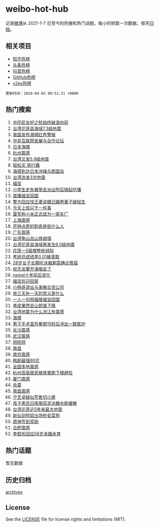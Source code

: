 # weibo-hot-hub

记录[微博](https://www.weibo.com)从 2021-1-7 日至今的热搜和热门话题。每小时抓取一次数据，按天[归档](archives)。

## 相关项目

- [知乎热榜](https://github.com/lonnyzhang423/zhihu-hot-hub)
- [头条热榜](https://github.com/lonnyzhang423/toutiao-hot-hub)
- [抖音热榜](https://github.com/lonnyzhang423/douyin-hot-hub)
- [GitHub热榜](https://github.com/lonnyzhang423/github-hot-hub)
- [v2ex热榜](https://github.com/lonnyzhang423/v2ex-hot-hub)


`更新时间：2024-04-03 09:51:21 +0800`

## 热门搜索

1. [中印尼友好之轮始终破浪向前](https://m.weibo.cn/search?containerid=100103type%3D1%26t%3D10%26q%3D%23%E4%B8%AD%E5%8D%B0%E5%B0%BC%E5%8F%8B%E5%A5%BD%E4%B9%8B%E8%BD%AE%E5%A7%8B%E7%BB%88%E7%A0%B4%E6%B5%AA%E5%90%91%E5%89%8D%23&stream_entry_id=51&isnewpage=1&extparam=seat%3D1%26pos%3D0%26stream_entry_id%3D51%26c_type%3D51%26q%3D%2523%25E4%25B8%25AD%25E5%258D%25B0%25E5%25B0%25BC%25E5%258F%258B%25E5%25A5%25BD%25E4%25B9%258B%25E8%25BD%25AE%25E5%25A7%258B%25E7%25BB%2588%25E7%25A0%25B4%25E6%25B5%25AA%25E5%2590%2591%25E5%2589%258D%2523%26dgr%3D0%26cate%3D10103%26filter_type%3Drealtimehot%26display_time%3D1712109080%26pre_seqid%3D171210908087304256129)
1. [台湾花莲县海域7.3级地震](https://m.weibo.cn/search?containerid=100103type%3D1%26t%3D10%26q%3D%23%E5%8F%B0%E6%B9%BE%E8%8A%B1%E8%8E%B2%E5%8E%BF%E6%B5%B7%E5%9F%9F7.3%E7%BA%A7%E5%9C%B0%E9%9C%87%23&stream_entry_id=31&isnewpage=1&extparam=seat%3D1%26flag%3D4%26c_type%3D31%26band_rank%3D1%26cate%3D5001%26filter_type%3Drealtimehot%26q%3D%2523%25E5%258F%25B0%25E6%25B9%25BE%25E8%258A%25B1%25E8%258E%25B2%25E5%258E%25BF%25E6%25B5%25B7%25E5%259F%259F7.3%25E7%25BA%25A7%25E5%259C%25B0%25E9%259C%2587%2523%26pos%3D0%26realpos%3D1%26dgr%3D0%26stream_entry_id%3D31%26lcate%3D5001%26display_time%3D1712109080%26pre_seqid%3D171210908087304256129)
1. [我国发布海啸红色警报](https://m.weibo.cn/search?containerid=100103type%3D1%26t%3D10%26q%3D%23%E6%88%91%E5%9B%BD%E5%8F%91%E5%B8%83%E6%B5%B7%E5%95%B8%E7%BA%A2%E8%89%B2%E8%AD%A6%E6%8A%A5%23&stream_entry_id=31&isnewpage=1&extparam=seat%3D1%26flag%3D1%26c_type%3D31%26band_rank%3D2%26cate%3D5001%26filter_type%3Drealtimehot%26q%3D%2523%25E6%2588%2591%25E5%259B%25BD%25E5%258F%2591%25E5%25B8%2583%25E6%25B5%25B7%25E5%2595%25B8%25E7%25BA%25A2%25E8%2589%25B2%25E8%25AD%25A6%25E6%258A%25A5%2523%26pos%3D1%26realpos%3D2%26dgr%3D0%26stream_entry_id%3D31%26lcate%3D5001%26display_time%3D1712109080%26pre_seqid%3D171210908087304256129)
1. [中非互联网发展与合作论坛](https://m.weibo.cn/search?containerid=100103type%3D1%26t%3D10%26q%3D%23%E4%B8%AD%E9%9D%9E%E4%BA%92%E8%81%94%E7%BD%91%E5%8F%91%E5%B1%95%E4%B8%8E%E5%90%88%E4%BD%9C%E8%AE%BA%E5%9D%9B%23&stream_entry_id=31&isnewpage=1&extparam=seat%3D1%26flag%3D0%26c_type%3D31%26band_rank%3D3%26cate%3D5001%26filter_type%3Drealtimehot%26q%3D%2523%25E4%25B8%25AD%25E9%259D%259E%25E4%25BA%2592%25E8%2581%2594%25E7%25BD%2591%25E5%258F%2591%25E5%25B1%2595%25E4%25B8%258E%25E5%2590%2588%25E4%25BD%259C%25E8%25AE%25BA%25E5%259D%259B%2523%26pos%3D2%26realpos%3D3%26dgr%3D0%26stream_entry_id%3D31%26lcate%3D5001%26display_time%3D1712109080%26pre_seqid%3D171210908087304256129)
1. [日本海啸](https://m.weibo.cn/search?containerid=100103type%3D1%26t%3D10%26q%3D%E6%97%A5%E6%9C%AC%E6%B5%B7%E5%95%B8&stream_entry_id=31&isnewpage=1&extparam=seat%3D1%26flag%3D1%26c_type%3D31%26band_rank%3D4%26cate%3D5001%26filter_type%3Drealtimehot%26q%3D%25E6%2597%25A5%25E6%259C%25AC%25E6%25B5%25B7%25E5%2595%25B8%26pos%3D3%26realpos%3D4%26dgr%3D0%26stream_entry_id%3D31%26lcate%3D5001%26display_time%3D1712109080%26pre_seqid%3D171210908087304256129)
1. [杭州震感](https://m.weibo.cn/search?containerid=100103type%3D1%26t%3D10%26q%3D%23%E6%9D%AD%E5%B7%9E%E9%9C%87%E6%84%9F%23&stream_entry_id=31&isnewpage=1&extparam=seat%3D1%26flag%3D2%26c_type%3D31%26band_rank%3D5%26cate%3D5001%26filter_type%3Drealtimehot%26q%3D%2523%25E6%259D%25AD%25E5%25B7%259E%25E9%259C%2587%25E6%2584%259F%2523%26pos%3D4%26realpos%3D5%26dgr%3D0%26stream_entry_id%3D31%26lcate%3D5001%26display_time%3D1712109080%26pre_seqid%3D171210908087304256129)
1. [台湾又发5.9级地震](https://m.weibo.cn/search?containerid=100103type%3D1%26t%3D10%26q%3D%23%E5%8F%B0%E6%B9%BE%E5%8F%88%E5%8F%915.9%E7%BA%A7%E5%9C%B0%E9%9C%87%23&stream_entry_id=31&isnewpage=1&extparam=seat%3D1%26flag%3D1%26c_type%3D31%26band_rank%3D6%26cate%3D5001%26filter_type%3Drealtimehot%26q%3D%2523%25E5%258F%25B0%25E6%25B9%25BE%25E5%258F%2588%25E5%258F%25915.9%25E7%25BA%25A7%25E5%259C%25B0%25E9%259C%2587%2523%26pos%3D5%26realpos%3D6%26dgr%3D0%26stream_entry_id%3D31%26lcate%3D5001%26display_time%3D1712109080%26pre_seqid%3D171210908087304256129)
1. [轻松买 旅行趣](https://m.weibo.cn/search?containerid=100103type%3D1%26t%3D10%26q%3D%23%E8%BD%BB%E6%9D%BE%E4%B9%B0+%E6%97%85%E8%A1%8C%E8%B6%A3%23&stream_entry_id=31&isnewpage=1&extparam=seat%3D1%26stream_entry_id%3D31%26c_type%3D31%26adid%3D229992%26cate%3D5001%26filter_type%3Drealtimehot%26topic_ad%3D1%26lcate%3D5001%26pos%3D6%26q%3D%2523%25E8%25BD%25BB%25E6%259D%25BE%25E4%25B9%25B0%2520%25E6%2597%2585%25E8%25A1%258C%25E8%25B6%25A3%2523%26dgr%3D0%26band_rank%3D7%26is_ad_pos%3D1%26display_time%3D1712109080%26pre_seqid%3D171210908087304256129)
1. [海啸到达日本冲绳与那国岛](https://m.weibo.cn/search?containerid=100103type%3D1%26t%3D10%26q%3D%23%E6%B5%B7%E5%95%B8%E5%88%B0%E8%BE%BE%E6%97%A5%E6%9C%AC%E5%86%B2%E7%BB%B3%E4%B8%8E%E9%82%A3%E5%9B%BD%E5%B2%9B%23&stream_entry_id=31&isnewpage=1&extparam=seat%3D1%26flag%3D1%26c_type%3D31%26band_rank%3D7%26cate%3D5001%26filter_type%3Drealtimehot%26q%3D%2523%25E6%25B5%25B7%25E5%2595%25B8%25E5%2588%25B0%25E8%25BE%25BE%25E6%2597%25A5%25E6%259C%25AC%25E5%2586%25B2%25E7%25BB%25B3%25E4%25B8%258E%25E9%2582%25A3%25E5%259B%25BD%25E5%25B2%259B%2523%26pos%3D7%26realpos%3D7%26dgr%3D0%26stream_entry_id%3D31%26lcate%3D5001%26display_time%3D1712109080%26pre_seqid%3D171210908087304256129)
1. [台湾连发3次地震](https://m.weibo.cn/search?containerid=100103type%3D1%26t%3D10%26q%3D%23%E5%8F%B0%E6%B9%BE%E8%BF%9E%E5%8F%913%E6%AC%A1%E5%9C%B0%E9%9C%87%23&stream_entry_id=31&isnewpage=1&extparam=seat%3D1%26flag%3D1%26c_type%3D31%26band_rank%3D8%26cate%3D5001%26filter_type%3Drealtimehot%26q%3D%2523%25E5%258F%25B0%25E6%25B9%25BE%25E8%25BF%259E%25E5%258F%25913%25E6%25AC%25A1%25E5%259C%25B0%25E9%259C%2587%2523%26pos%3D8%26realpos%3D8%26dgr%3D0%26stream_entry_id%3D31%26lcate%3D5001%26display_time%3D1712109080%26pre_seqid%3D171210908087304256129)
1. [福宝](https://m.weibo.cn/search?containerid=100103type%3D1%26t%3D10%26q%3D%E7%A6%8F%E5%AE%9D&stream_entry_id=31&isnewpage=1&extparam=seat%3D1%26flag%3D1%26c_type%3D31%26band_rank%3D9%26cate%3D5001%26filter_type%3Drealtimehot%26q%3D%25E7%25A6%258F%25E5%25AE%259D%26pos%3D9%26realpos%3D9%26dgr%3D0%26stream_entry_id%3D31%26lcate%3D5001%26display_time%3D1712109080%26pre_seqid%3D171210908087304256129)
1. [小学生走失被带去派出所后搞起吃播](https://m.weibo.cn/search?containerid=100103type%3D1%26t%3D10%26q%3D%23%E5%B0%8F%E5%AD%A6%E7%94%9F%E8%B5%B0%E5%A4%B1%E8%A2%AB%E5%B8%A6%E5%8E%BB%E6%B4%BE%E5%87%BA%E6%89%80%E5%90%8E%E6%90%9E%E8%B5%B7%E5%90%83%E6%92%AD%23&stream_entry_id=31&isnewpage=1&extparam=seat%3D1%26flag%3D32768%26c_type%3D31%26band_rank%3D10%26cate%3D5001%26filter_type%3Drealtimehot%26q%3D%2523%25E5%25B0%258F%25E5%25AD%25A6%25E7%2594%259F%25E8%25B5%25B0%25E5%25A4%25B1%25E8%25A2%25AB%25E5%25B8%25A6%25E5%258E%25BB%25E6%25B4%25BE%25E5%2587%25BA%25E6%2589%2580%25E5%2590%258E%25E6%2590%259E%25E8%25B5%25B7%25E5%2590%2583%25E6%2592%25AD%2523%26pos%3D10%26realpos%3D10%26dgr%3D0%26stream_entry_id%3D31%26lcate%3D5001%26display_time%3D1712109080%26pre_seqid%3D171210908087304256129)
1. [直播福宝回国](https://m.weibo.cn/search?containerid=100103type%3D1%26t%3D10%26q%3D%23%E7%9B%B4%E6%92%AD%E7%A6%8F%E5%AE%9D%E5%9B%9E%E5%9B%BD%23&stream_entry_id=31&isnewpage=1&extparam=seat%3D1%26flag%3D2%26c_type%3D31%26band_rank%3D11%26cate%3D5001%26filter_type%3Drealtimehot%26q%3D%2523%25E7%259B%25B4%25E6%2592%25AD%25E7%25A6%258F%25E5%25AE%259D%25E5%259B%259E%25E5%259B%25BD%2523%26pos%3D11%26realpos%3D11%26dgr%3D0%26stream_entry_id%3D31%26lcate%3D5001%26display_time%3D1712109080%26pre_seqid%3D171210908087304256129)
1. [警方回应找王婆说媒已婚男妻子疑轻生](https://m.weibo.cn/search?containerid=100103type%3D1%26t%3D10%26q%3D%23%E8%AD%A6%E6%96%B9%E5%9B%9E%E5%BA%94%E6%89%BE%E7%8E%8B%E5%A9%86%E8%AF%B4%E5%AA%92%E5%B7%B2%E5%A9%9A%E7%94%B7%E5%A6%BB%E5%AD%90%E7%96%91%E8%BD%BB%E7%94%9F%23&stream_entry_id=31&isnewpage=1&extparam=seat%3D1%26flag%3D2%26c_type%3D31%26band_rank%3D12%26cate%3D5001%26filter_type%3Drealtimehot%26q%3D%2523%25E8%25AD%25A6%25E6%2596%25B9%25E5%259B%259E%25E5%25BA%2594%25E6%2589%25BE%25E7%258E%258B%25E5%25A9%2586%25E8%25AF%25B4%25E5%25AA%2592%25E5%25B7%25B2%25E5%25A9%259A%25E7%2594%25B7%25E5%25A6%25BB%25E5%25AD%2590%25E7%2596%2591%25E8%25BD%25BB%25E7%2594%259F%2523%26pos%3D12%26realpos%3D12%26dgr%3D0%26stream_entry_id%3D31%26lcate%3D5001%26display_time%3D1712109080%26pre_seqid%3D171210908087304256129)
1. [今天上班只干一件事](https://m.weibo.cn/search?containerid=100103type%3D1%26t%3D10%26q%3D%E4%BB%8A%E5%A4%A9%E4%B8%8A%E7%8F%AD%E5%8F%AA%E5%B9%B2%E4%B8%80%E4%BB%B6%E4%BA%8B&stream_entry_id=31&isnewpage=1&extparam=seat%3D1%26flag%3D1%26c_type%3D31%26band_rank%3D13%26cate%3D5001%26filter_type%3Drealtimehot%26q%3D%25E4%25BB%258A%25E5%25A4%25A9%25E4%25B8%258A%25E7%258F%25AD%25E5%258F%25AA%25E5%25B9%25B2%25E4%25B8%2580%25E4%25BB%25B6%25E4%25BA%258B%26pos%3D13%26realpos%3D13%26dgr%3D0%26stream_entry_id%3D31%26lcate%3D5001%26display_time%3D1712109080%26pre_seqid%3D171210908087304256129)
1. [雷军称小米正式成为一家车厂](https://m.weibo.cn/search?containerid=100103type%3D1%26t%3D10%26q%3D%23%E9%9B%B7%E5%86%9B%E7%A7%B0%E5%B0%8F%E7%B1%B3%E6%AD%A3%E5%BC%8F%E6%88%90%E4%B8%BA%E4%B8%80%E5%AE%B6%E8%BD%A6%E5%8E%82%23&stream_entry_id=31&isnewpage=1&extparam=seat%3D1%26flag%3D1%26c_type%3D31%26band_rank%3D14%26cate%3D5001%26filter_type%3Drealtimehot%26q%3D%2523%25E9%259B%25B7%25E5%2586%259B%25E7%25A7%25B0%25E5%25B0%258F%25E7%25B1%25B3%25E6%25AD%25A3%25E5%25BC%258F%25E6%2588%2590%25E4%25B8%25BA%25E4%25B8%2580%25E5%25AE%25B6%25E8%25BD%25A6%25E5%258E%2582%2523%26pos%3D14%26realpos%3D14%26dgr%3D0%26stream_entry_id%3D31%26lcate%3D5001%26display_time%3D1712109080%26pre_seqid%3D171210908087304256129)
1. [上海震感](https://m.weibo.cn/search?containerid=100103type%3D1%26t%3D10%26q%3D%E4%B8%8A%E6%B5%B7%E9%9C%87%E6%84%9F&stream_entry_id=31&isnewpage=1&extparam=seat%3D1%26flag%3D0%26c_type%3D31%26band_rank%3D15%26cate%3D5001%26filter_type%3Drealtimehot%26q%3D%25E4%25B8%258A%25E6%25B5%25B7%25E9%259C%2587%25E6%2584%259F%26pos%3D15%26realpos%3D15%26dgr%3D0%26stream_entry_id%3D31%26lcate%3D5001%26display_time%3D1712109080%26pre_seqid%3D171210908087304256129)
1. [开钟点房的到底是些什么人](https://m.weibo.cn/search?containerid=100103type%3D1%26t%3D10%26q%3D%23%E5%BC%80%E9%92%9F%E7%82%B9%E6%88%BF%E7%9A%84%E5%88%B0%E5%BA%95%E6%98%AF%E4%BA%9B%E4%BB%80%E4%B9%88%E4%BA%BA%23&stream_entry_id=31&isnewpage=1&extparam=seat%3D1%26flag%3D0%26c_type%3D31%26band_rank%3D16%26cate%3D5001%26filter_type%3Drealtimehot%26q%3D%2523%25E5%25BC%2580%25E9%2592%259F%25E7%2582%25B9%25E6%2588%25BF%25E7%259A%2584%25E5%2588%25B0%25E5%25BA%2595%25E6%2598%25AF%25E4%25BA%259B%25E4%25BB%2580%25E4%25B9%2588%25E4%25BA%25BA%2523%26pos%3D16%26realpos%3D16%26dgr%3D0%26stream_entry_id%3D31%26lcate%3D5001%26display_time%3D1712109080%26pre_seqid%3D171210908087304256129)
1. [广东震感](https://m.weibo.cn/search?containerid=100103type%3D1%26t%3D10%26q%3D%E5%B9%BF%E4%B8%9C%E9%9C%87%E6%84%9F&stream_entry_id=31&isnewpage=1&extparam=seat%3D1%26flag%3D1%26c_type%3D31%26band_rank%3D17%26cate%3D5001%26filter_type%3Drealtimehot%26q%3D%25E5%25B9%25BF%25E4%25B8%259C%25E9%259C%2587%25E6%2584%259F%26pos%3D17%26realpos%3D17%26dgr%3D0%26stream_entry_id%3D31%26lcate%3D5001%26display_time%3D1712109080%26pre_seqid%3D171210908087304256129)
1. [台湾龟山岛山体崩塌](https://m.weibo.cn/search?containerid=100103type%3D1%26t%3D10%26q%3D%23%E5%8F%B0%E6%B9%BE%E9%BE%9F%E5%B1%B1%E5%B2%9B%E5%B1%B1%E4%BD%93%E5%B4%A9%E5%A1%8C%23&stream_entry_id=31&isnewpage=1&extparam=seat%3D1%26flag%3D1%26c_type%3D31%26band_rank%3D18%26cate%3D5001%26filter_type%3Drealtimehot%26q%3D%2523%25E5%258F%25B0%25E6%25B9%25BE%25E9%25BE%259F%25E5%25B1%25B1%25E5%25B2%259B%25E5%25B1%25B1%25E4%25BD%2593%25E5%25B4%25A9%25E5%25A1%258C%2523%26pos%3D18%26realpos%3D18%26dgr%3D0%26stream_entry_id%3D31%26lcate%3D5001%26display_time%3D1712109080%26pre_seqid%3D171210908087304256129)
1. [台湾花莲县海域再发生6.0级地震](https://m.weibo.cn/search?containerid=100103type%3D1%26t%3D10%26q%3D%23%E5%8F%B0%E6%B9%BE%E8%8A%B1%E8%8E%B2%E5%8E%BF%E6%B5%B7%E5%9F%9F%E5%86%8D%E5%8F%91%E7%94%9F6.0%E7%BA%A7%E5%9C%B0%E9%9C%87%23&stream_entry_id=31&isnewpage=1&extparam=seat%3D1%26flag%3D1%26c_type%3D31%26band_rank%3D19%26cate%3D5001%26filter_type%3Drealtimehot%26q%3D%2523%25E5%258F%25B0%25E6%25B9%25BE%25E8%258A%25B1%25E8%258E%25B2%25E5%258E%25BF%25E6%25B5%25B7%25E5%259F%259F%25E5%2586%258D%25E5%258F%2591%25E7%2594%259F6.0%25E7%25BA%25A7%25E5%259C%25B0%25E9%259C%2587%2523%26pos%3D19%26realpos%3D19%26dgr%3D0%26stream_entry_id%3D31%26lcate%3D5001%26display_time%3D1712109080%26pre_seqid%3D171210908087304256129)
1. [花莲一5层楼整栋倾斜](https://m.weibo.cn/search?containerid=100103type%3D1%26t%3D10%26q%3D%23%E8%8A%B1%E8%8E%B2%E4%B8%805%E5%B1%82%E6%A5%BC%E6%95%B4%E6%A0%8B%E5%80%BE%E6%96%9C%23&stream_entry_id=31&isnewpage=1&extparam=seat%3D1%26flag%3D1%26c_type%3D31%26band_rank%3D20%26cate%3D5001%26filter_type%3Drealtimehot%26q%3D%2523%25E8%258A%25B1%25E8%258E%25B2%25E4%25B8%25805%25E5%25B1%2582%25E6%25A5%25BC%25E6%2595%25B4%25E6%25A0%258B%25E5%2580%25BE%25E6%2596%259C%2523%26pos%3D20%26realpos%3D20%26dgr%3D0%26stream_entry_id%3D31%26lcate%3D5001%26display_time%3D1712109080%26pre_seqid%3D171210908087304256129)
1. [考研总成绩差0.01被录取](https://m.weibo.cn/search?containerid=100103type%3D1%26t%3D10%26q%3D%23%E8%80%83%E7%A0%94%E6%80%BB%E6%88%90%E7%BB%A9%E5%B7%AE0.01%E8%A2%AB%E5%BD%95%E5%8F%96%23&stream_entry_id=31&isnewpage=1&extparam=seat%3D1%26flag%3D1%26c_type%3D31%26band_rank%3D21%26cate%3D5001%26filter_type%3Drealtimehot%26q%3D%2523%25E8%2580%2583%25E7%25A0%2594%25E6%2580%25BB%25E6%2588%2590%25E7%25BB%25A9%25E5%25B7%25AE0.01%25E8%25A2%25AB%25E5%25BD%2595%25E5%258F%2596%2523%26pos%3D21%26realpos%3D21%26dgr%3D0%26stream_entry_id%3D31%26lcate%3D5001%26display_time%3D1712109080%26pre_seqid%3D171210908087304256129)
1. [28岁女子长期吃冰箱剩菜确诊胃癌](https://m.weibo.cn/search?containerid=100103type%3D1%26t%3D10%26q%3D%2328%E5%B2%81%E5%A5%B3%E5%AD%90%E9%95%BF%E6%9C%9F%E5%90%83%E5%86%B0%E7%AE%B1%E5%89%A9%E8%8F%9C%E7%A1%AE%E8%AF%8A%E8%83%83%E7%99%8C%23&stream_entry_id=31&isnewpage=1&extparam=seat%3D1%26flag%3D0%26c_type%3D31%26band_rank%3D22%26cate%3D5001%26filter_type%3Drealtimehot%26q%3D%252328%25E5%25B2%2581%25E5%25A5%25B3%25E5%25AD%2590%25E9%2595%25BF%25E6%259C%259F%25E5%2590%2583%25E5%2586%25B0%25E7%25AE%25B1%25E5%2589%25A9%25E8%258F%259C%25E7%25A1%25AE%25E8%25AF%258A%25E8%2583%2583%25E7%2599%258C%2523%26pos%3D22%26realpos%3D22%26dgr%3D0%26stream_entry_id%3D31%26lcate%3D5001%26display_time%3D1712109080%26pre_seqid%3D171210908087304256129)
1. [权志龙要开演唱会了](https://m.weibo.cn/search?containerid=100103type%3D1%26t%3D10%26q%3D%23%E6%9D%83%E5%BF%97%E9%BE%99%E8%A6%81%E5%BC%80%E6%BC%94%E5%94%B1%E4%BC%9A%E4%BA%86%23&stream_entry_id=31&isnewpage=1&extparam=seat%3D1%26flag%3D1%26c_type%3D31%26band_rank%3D23%26cate%3D5001%26filter_type%3Drealtimehot%26q%3D%2523%25E6%259D%2583%25E5%25BF%2597%25E9%25BE%2599%25E8%25A6%2581%25E5%25BC%2580%25E6%25BC%2594%25E5%2594%25B1%25E4%25BC%259A%25E4%25BA%2586%2523%26pos%3D23%26realpos%3D23%26dgr%3D0%26stream_entry_id%3D31%26lcate%3D5001%26display_time%3D1712109080%26pre_seqid%3D171210908087304256129)
1. [neinei十年前后变化](https://m.weibo.cn/search?containerid=100103type%3D1%26t%3D10%26q%3D%23neinei%E5%8D%81%E5%B9%B4%E5%89%8D%E5%90%8E%E5%8F%98%E5%8C%96%23&stream_entry_id=31&isnewpage=1&extparam=seat%3D1%26flag%3D0%26c_type%3D31%26band_rank%3D24%26cate%3D5001%26filter_type%3Drealtimehot%26q%3D%2523neinei%25E5%258D%2581%25E5%25B9%25B4%25E5%2589%258D%25E5%2590%258E%25E5%258F%2598%25E5%258C%2596%2523%26pos%3D24%26realpos%3D24%26dgr%3D0%26stream_entry_id%3D31%26lcate%3D5001%26display_time%3D1712109080%26pre_seqid%3D171210908087304256129)
1. [福宝欢迎回家](https://m.weibo.cn/search?containerid=100103type%3D1%26t%3D10%26q%3D%23%E7%A6%8F%E5%AE%9D%E6%AC%A2%E8%BF%8E%E5%9B%9E%E5%AE%B6%23&stream_entry_id=31&isnewpage=1&extparam=seat%3D1%26flag%3D0%26c_type%3D31%26band_rank%3D25%26cate%3D5001%26filter_type%3Drealtimehot%26q%3D%2523%25E7%25A6%258F%25E5%25AE%259D%25E6%25AC%25A2%25E8%25BF%258E%25E5%259B%259E%25E5%25AE%25B6%2523%26pos%3D25%26realpos%3D25%26dgr%3D0%26stream_entry_id%3D31%26lcate%3D5001%26display_time%3D1712109080%26pre_seqid%3D171210908087304256129)
1. [小杨哥退出与美腕合资公司](https://m.weibo.cn/search?containerid=100103type%3D1%26t%3D10%26q%3D%23%E5%B0%8F%E6%9D%A8%E5%93%A5%E9%80%80%E5%87%BA%E4%B8%8E%E7%BE%8E%E8%85%95%E5%90%88%E8%B5%84%E5%85%AC%E5%8F%B8%23&stream_entry_id=31&isnewpage=1&extparam=seat%3D1%26flag%3D0%26c_type%3D31%26band_rank%3D26%26cate%3D5001%26filter_type%3Drealtimehot%26q%3D%2523%25E5%25B0%258F%25E6%259D%25A8%25E5%2593%25A5%25E9%2580%2580%25E5%2587%25BA%25E4%25B8%258E%25E7%25BE%258E%25E8%2585%2595%25E5%2590%2588%25E8%25B5%2584%25E5%2585%25AC%25E5%258F%25B8%2523%26pos%3D26%26realpos%3D26%26dgr%3D0%26stream_entry_id%3D31%26lcate%3D5001%26display_time%3D1712109080%26pre_seqid%3D171210908087304256129)
1. [放三天补一天的意义是什么](https://m.weibo.cn/search?containerid=100103type%3D1%26t%3D10%26q%3D%23%E6%94%BE%E4%B8%89%E5%A4%A9%E8%A1%A5%E4%B8%80%E5%A4%A9%E7%9A%84%E6%84%8F%E4%B9%89%E6%98%AF%E4%BB%80%E4%B9%88%23&stream_entry_id=31&isnewpage=1&extparam=seat%3D1%26flag%3D0%26c_type%3D31%26band_rank%3D27%26cate%3D5001%26filter_type%3Drealtimehot%26q%3D%2523%25E6%2594%25BE%25E4%25B8%2589%25E5%25A4%25A9%25E8%25A1%25A5%25E4%25B8%2580%25E5%25A4%25A9%25E7%259A%2584%25E6%2584%258F%25E4%25B9%2589%25E6%2598%25AF%25E4%25BB%2580%25E4%25B9%2588%2523%26pos%3D27%26realpos%3D27%26dgr%3D0%26stream_entry_id%3D31%26lcate%3D5001%26display_time%3D1712109080%26pre_seqid%3D171210908087304256129)
1. [一人一句祝福接福宝回国](https://m.weibo.cn/search?containerid=100103type%3D1%26t%3D10%26q%3D%23%E4%B8%80%E4%BA%BA%E4%B8%80%E5%8F%A5%E7%A5%9D%E7%A6%8F%E6%8E%A5%E7%A6%8F%E5%AE%9D%E5%9B%9E%E5%9B%BD%23&stream_entry_id=31&isnewpage=1&extparam=seat%3D1%26flag%3D0%26c_type%3D31%26band_rank%3D28%26cate%3D5001%26filter_type%3Drealtimehot%26q%3D%2523%25E4%25B8%2580%25E4%25BA%25BA%25E4%25B8%2580%25E5%258F%25A5%25E7%25A5%259D%25E7%25A6%258F%25E6%258E%25A5%25E7%25A6%258F%25E5%25AE%259D%25E5%259B%259E%25E5%259B%25BD%2523%26pos%3D28%26realpos%3D28%26dgr%3D0%26stream_entry_id%3D31%26lcate%3D5001%26display_time%3D1712109080%26pre_seqid%3D171210908087304256129)
1. [黑皮果然会让颜值下降](https://m.weibo.cn/search?containerid=100103type%3D1%26t%3D10%26q%3D%E9%BB%91%E7%9A%AE%E6%9E%9C%E7%84%B6%E4%BC%9A%E8%AE%A9%E9%A2%9C%E5%80%BC%E4%B8%8B%E9%99%8D&stream_entry_id=31&isnewpage=1&extparam=seat%3D1%26flag%3D1%26c_type%3D31%26band_rank%3D29%26cate%3D5001%26filter_type%3Drealtimehot%26q%3D%25E9%25BB%2591%25E7%259A%25AE%25E6%259E%259C%25E7%2584%25B6%25E4%25BC%259A%25E8%25AE%25A9%25E9%25A2%259C%25E5%2580%25BC%25E4%25B8%258B%25E9%2599%258D%26pos%3D29%26realpos%3D29%26dgr%3D0%26stream_entry_id%3D31%26lcate%3D5001%26display_time%3D1712109080%26pre_seqid%3D171210908087304256129)
1. [台湾地震为什么浙江有震感](https://m.weibo.cn/search?containerid=100103type%3D1%26t%3D10%26q%3D%23%E5%8F%B0%E6%B9%BE%E5%9C%B0%E9%9C%87%E4%B8%BA%E4%BB%80%E4%B9%88%E6%B5%99%E6%B1%9F%E6%9C%89%E9%9C%87%E6%84%9F%23&stream_entry_id=31&isnewpage=1&extparam=seat%3D1%26flag%3D1%26c_type%3D31%26band_rank%3D30%26cate%3D5001%26filter_type%3Drealtimehot%26q%3D%2523%25E5%258F%25B0%25E6%25B9%25BE%25E5%259C%25B0%25E9%259C%2587%25E4%25B8%25BA%25E4%25BB%2580%25E4%25B9%2588%25E6%25B5%2599%25E6%25B1%259F%25E6%259C%2589%25E9%259C%2587%25E6%2584%259F%2523%26pos%3D30%26realpos%3D30%26dgr%3D0%26stream_entry_id%3D31%26lcate%3D5001%26display_time%3D1712109080%26pre_seqid%3D171210908087304256129)
1. [海啸](https://m.weibo.cn/search?containerid=100103type%3D1%26t%3D10%26q%3D%E6%B5%B7%E5%95%B8&stream_entry_id=31&isnewpage=1&extparam=seat%3D1%26flag%3D1%26c_type%3D31%26band_rank%3D31%26cate%3D5001%26filter_type%3Drealtimehot%26q%3D%25E6%25B5%25B7%25E5%2595%25B8%26pos%3D31%26realpos%3D31%26dgr%3D0%26stream_entry_id%3D31%26lcate%3D5001%26display_time%3D1712109080%26pre_seqid%3D171210908087304256129)
1. [男子手术室外晕倒15秒后冲出一群医护](https://m.weibo.cn/search?containerid=100103type%3D1%26t%3D10%26q%3D%23%E7%94%B7%E5%AD%90%E6%89%8B%E6%9C%AF%E5%AE%A4%E5%A4%96%E6%99%95%E5%80%9215%E7%A7%92%E5%90%8E%E5%86%B2%E5%87%BA%E4%B8%80%E7%BE%A4%E5%8C%BB%E6%8A%A4%23&stream_entry_id=31&isnewpage=1&extparam=seat%3D1%26flag%3D32768%26c_type%3D31%26band_rank%3D32%26cate%3D5001%26filter_type%3Drealtimehot%26q%3D%2523%25E7%2594%25B7%25E5%25AD%2590%25E6%2589%258B%25E6%259C%25AF%25E5%25AE%25A4%25E5%25A4%2596%25E6%2599%2595%25E5%2580%259215%25E7%25A7%2592%25E5%2590%258E%25E5%2586%25B2%25E5%2587%25BA%25E4%25B8%2580%25E7%25BE%25A4%25E5%258C%25BB%25E6%258A%25A4%2523%26pos%3D32%26realpos%3D32%26dgr%3D0%26stream_entry_id%3D31%26lcate%3D5001%26display_time%3D1712109080%26pre_seqid%3D171210908087304256129)
1. [长沙震感](https://m.weibo.cn/search?containerid=100103type%3D1%26t%3D10%26q%3D%E9%95%BF%E6%B2%99%E9%9C%87%E6%84%9F&stream_entry_id=31&isnewpage=1&extparam=seat%3D1%26flag%3D1%26c_type%3D31%26band_rank%3D33%26cate%3D5001%26filter_type%3Drealtimehot%26q%3D%25E9%2595%25BF%25E6%25B2%2599%25E9%259C%2587%25E6%2584%259F%26pos%3D33%26realpos%3D33%26dgr%3D0%26stream_entry_id%3D31%26lcate%3D5001%26display_time%3D1712109080%26pre_seqid%3D171210908087304256129)
1. [武汉震感](https://m.weibo.cn/search?containerid=100103type%3D1%26t%3D10%26q%3D%E6%AD%A6%E6%B1%89%E9%9C%87%E6%84%9F&stream_entry_id=31&isnewpage=1&extparam=seat%3D1%26flag%3D1%26c_type%3D31%26band_rank%3D34%26cate%3D5001%26filter_type%3Drealtimehot%26q%3D%25E6%25AD%25A6%25E6%25B1%2589%25E9%259C%2587%25E6%2584%259F%26pos%3D34%26realpos%3D34%26dgr%3D0%26stream_entry_id%3D31%26lcate%3D5001%26display_time%3D1712109080%26pre_seqid%3D171210908087304256129)
1. [阴阳师](https://m.weibo.cn/search?containerid=100103type%3D1%26t%3D10%26q%3D%E9%98%B4%E9%98%B3%E5%B8%88&stream_entry_id=31&isnewpage=1&extparam=seat%3D1%26flag%3D1%26c_type%3D31%26band_rank%3D35%26cate%3D5001%26filter_type%3Drealtimehot%26q%3D%25E9%2598%25B4%25E9%2598%25B3%25E5%25B8%2588%26pos%3D35%26realpos%3D35%26dgr%3D0%26stream_entry_id%3D31%26lcate%3D5001%26display_time%3D1712109080%26pre_seqid%3D171210908087304256129)
1. [南昌](https://m.weibo.cn/search?containerid=100103type%3D1%26t%3D10%26q%3D%E5%8D%97%E6%98%8C&stream_entry_id=31&isnewpage=1&extparam=seat%3D1%26flag%3D0%26c_type%3D31%26band_rank%3D36%26cate%3D5001%26filter_type%3Drealtimehot%26q%3D%25E5%258D%2597%25E6%2598%258C%26pos%3D36%26realpos%3D36%26dgr%3D0%26stream_entry_id%3D31%26lcate%3D5001%26display_time%3D1712109080%26pre_seqid%3D171210908087304256129)
1. [南京震感](https://m.weibo.cn/search?containerid=100103type%3D1%26t%3D10%26q%3D%E5%8D%97%E4%BA%AC%E9%9C%87%E6%84%9F&stream_entry_id=31&isnewpage=1&extparam=seat%3D1%26flag%3D0%26c_type%3D31%26band_rank%3D37%26cate%3D5001%26filter_type%3Drealtimehot%26q%3D%25E5%258D%2597%25E4%25BA%25AC%25E9%259C%2587%25E6%2584%259F%26pos%3D37%26realpos%3D37%26dgr%3D0%26stream_entry_id%3D31%26lcate%3D5001%26display_time%3D1712109080%26pre_seqid%3D171210908087304256129)
1. [韩剧最强90花](https://m.weibo.cn/search?containerid=100103type%3D1%26t%3D10%26q%3D%23%E9%9F%A9%E5%89%A7%E6%9C%80%E5%BC%BA90%E8%8A%B1%23&stream_entry_id=31&isnewpage=1&extparam=seat%3D1%26flag%3D0%26c_type%3D31%26band_rank%3D38%26cate%3D5001%26filter_type%3Drealtimehot%26q%3D%2523%25E9%259F%25A9%25E5%2589%25A7%25E6%259C%2580%25E5%25BC%25BA90%25E8%258A%25B1%2523%26pos%3D38%26realpos%3D38%26dgr%3D0%26stream_entry_id%3D31%26lcate%3D5001%26display_time%3D1712109080%26pre_seqid%3D171210908087304256129)
1. [全国多地震感](https://m.weibo.cn/search?containerid=100103type%3D1%26t%3D10%26q%3D%23%E5%85%A8%E5%9B%BD%E5%A4%9A%E5%9C%B0%E9%9C%87%E6%84%9F%23&stream_entry_id=31&isnewpage=1&extparam=seat%3D1%26flag%3D1%26c_type%3D31%26band_rank%3D39%26cate%3D5001%26filter_type%3Drealtimehot%26q%3D%2523%25E5%2585%25A8%25E5%259B%25BD%25E5%25A4%259A%25E5%259C%25B0%25E9%259C%2587%25E6%2584%259F%2523%26pos%3D39%26realpos%3D39%26dgr%3D0%26stream_entry_id%3D31%26lcate%3D5001%26display_time%3D1712109080%26pre_seqid%3D171210908087304256129)
1. [杭州高层居民被晃晕跑下楼避险](https://m.weibo.cn/search?containerid=100103type%3D1%26t%3D10%26q%3D%23%E6%9D%AD%E5%B7%9E%E9%AB%98%E5%B1%82%E5%B1%85%E6%B0%91%E8%A2%AB%E6%99%83%E6%99%95%E8%B7%91%E4%B8%8B%E6%A5%BC%E9%81%BF%E9%99%A9%23&stream_entry_id=31&isnewpage=1&extparam=seat%3D1%26flag%3D1%26c_type%3D31%26band_rank%3D40%26cate%3D5001%26filter_type%3Drealtimehot%26q%3D%2523%25E6%259D%25AD%25E5%25B7%259E%25E9%25AB%2598%25E5%25B1%2582%25E5%25B1%2585%25E6%25B0%2591%25E8%25A2%25AB%25E6%2599%2583%25E6%2599%2595%25E8%25B7%2591%25E4%25B8%258B%25E6%25A5%25BC%25E9%2581%25BF%25E9%2599%25A9%2523%26pos%3D40%26realpos%3D40%26dgr%3D0%26stream_entry_id%3D31%26lcate%3D5001%26display_time%3D1712109080%26pre_seqid%3D171210908087304256129)
1. [厦门震感](https://m.weibo.cn/search?containerid=100103type%3D1%26t%3D10%26q%3D%23%E5%8E%A6%E9%97%A8%E9%9C%87%E6%84%9F%23&stream_entry_id=31&isnewpage=1&extparam=seat%3D1%26flag%3D0%26c_type%3D31%26band_rank%3D41%26cate%3D5001%26filter_type%3Drealtimehot%26q%3D%2523%25E5%258E%25A6%25E9%2597%25A8%25E9%259C%2587%25E6%2584%259F%2523%26pos%3D41%26realpos%3D41%26dgr%3D0%26stream_entry_id%3D31%26lcate%3D5001%26display_time%3D1712109080%26pre_seqid%3D171210908087304256129)
1. [余震](https://m.weibo.cn/search?containerid=100103type%3D1%26t%3D10%26q%3D%E4%BD%99%E9%9C%87&stream_entry_id=31&isnewpage=1&extparam=seat%3D1%26flag%3D1%26c_type%3D31%26band_rank%3D42%26cate%3D5001%26filter_type%3Drealtimehot%26q%3D%25E4%25BD%2599%25E9%259C%2587%26pos%3D42%26realpos%3D42%26dgr%3D0%26stream_entry_id%3D31%26lcate%3D5001%26display_time%3D1712109080%26pre_seqid%3D171210908087304256129)
1. [南昌震感](https://m.weibo.cn/search?containerid=100103type%3D1%26t%3D10%26q%3D%E5%8D%97%E6%98%8C%E9%9C%87%E6%84%9F&stream_entry_id=31&isnewpage=1&extparam=seat%3D1%26flag%3D1%26c_type%3D31%26band_rank%3D43%26cate%3D5001%26filter_type%3Drealtimehot%26q%3D%25E5%258D%2597%25E6%2598%258C%25E9%259C%2587%25E6%2584%259F%26pos%3D43%26realpos%3D43%26dgr%3D0%26stream_entry_id%3D31%26lcate%3D5001%26display_time%3D1712109080%26pre_seqid%3D171210908087304256129)
1. [宁艺卓疑似签售切小屏](https://m.weibo.cn/search?containerid=100103type%3D1%26t%3D10%26q%3D%23%E5%AE%81%E8%89%BA%E5%8D%93%E7%96%91%E4%BC%BC%E7%AD%BE%E5%94%AE%E5%88%87%E5%B0%8F%E5%B1%8F%23&stream_entry_id=31&isnewpage=1&extparam=seat%3D1%26flag%3D0%26c_type%3D31%26band_rank%3D44%26cate%3D5001%26filter_type%3Drealtimehot%26q%3D%2523%25E5%25AE%2581%25E8%2589%25BA%25E5%258D%2593%25E7%2596%2591%25E4%25BC%25BC%25E7%25AD%25BE%25E5%2594%25AE%25E5%2588%2587%25E5%25B0%258F%25E5%25B1%258F%2523%26pos%3D44%26realpos%3D44%26dgr%3D0%26stream_entry_id%3D31%26lcate%3D5001%26display_time%3D1712109080%26pre_seqid%3D171210908087304256129)
1. [孩子患百日咳喝蒜泥冰糖水能缓解](https://m.weibo.cn/search?containerid=100103type%3D1%26t%3D10%26q%3D%23%E5%AD%A9%E5%AD%90%E6%82%A3%E7%99%BE%E6%97%A5%E5%92%B3%E5%96%9D%E8%92%9C%E6%B3%A5%E5%86%B0%E7%B3%96%E6%B0%B4%E8%83%BD%E7%BC%93%E8%A7%A3%23&stream_entry_id=31&isnewpage=1&extparam=seat%3D1%26flag%3D0%26c_type%3D31%26band_rank%3D45%26cate%3D5001%26filter_type%3Drealtimehot%26q%3D%2523%25E5%25AD%25A9%25E5%25AD%2590%25E6%2582%25A3%25E7%2599%25BE%25E6%2597%25A5%25E5%2592%25B3%25E5%2596%259D%25E8%2592%259C%25E6%25B3%25A5%25E5%2586%25B0%25E7%25B3%2596%25E6%25B0%25B4%25E8%2583%25BD%25E7%25BC%2593%25E8%25A7%25A3%2523%26pos%3D45%26realpos%3D45%26dgr%3D0%26stream_entry_id%3D31%26lcate%3D5001%26display_time%3D1712109080%26pre_seqid%3D171210908087304256129)
1. [台湾花莲近5年来最大地震](https://m.weibo.cn/search?containerid=100103type%3D1%26t%3D10%26q%3D%23%E5%8F%B0%E6%B9%BE%E8%8A%B1%E8%8E%B2%E8%BF%915%E5%B9%B4%E6%9D%A5%E6%9C%80%E5%A4%A7%E5%9C%B0%E9%9C%87%23&stream_entry_id=31&isnewpage=1&extparam=seat%3D1%26flag%3D1%26c_type%3D31%26band_rank%3D46%26cate%3D5001%26filter_type%3Drealtimehot%26q%3D%2523%25E5%258F%25B0%25E6%25B9%25BE%25E8%258A%25B1%25E8%258E%25B2%25E8%25BF%25915%25E5%25B9%25B4%25E6%259D%25A5%25E6%259C%2580%25E5%25A4%25A7%25E5%259C%25B0%25E9%259C%2587%2523%26pos%3D46%26realpos%3D46%26dgr%3D0%26stream_entry_id%3D31%26lcate%3D5001%26display_time%3D1712109080%26pre_seqid%3D171210908087304256129)
1. [新仙剑阿奴出场秒变菜狗](https://m.weibo.cn/search?containerid=100103type%3D1%26t%3D10%26q%3D%E6%96%B0%E4%BB%99%E5%89%91%E9%98%BF%E5%A5%B4%E5%87%BA%E5%9C%BA%E7%A7%92%E5%8F%98%E8%8F%9C%E7%8B%97&stream_entry_id=31&isnewpage=1&extparam=seat%3D1%26flag%3D0%26c_type%3D31%26band_rank%3D47%26cate%3D5001%26filter_type%3Drealtimehot%26q%3D%25E6%2596%25B0%25E4%25BB%2599%25E5%2589%2591%25E9%2598%25BF%25E5%25A5%25B4%25E5%2587%25BA%25E5%259C%25BA%25E7%25A7%2592%25E5%258F%2598%25E8%258F%259C%25E7%258B%2597%26pos%3D47%26realpos%3D47%26dgr%3D0%26stream_entry_id%3D31%26lcate%3D5001%26display_time%3D1712109080%26pre_seqid%3D171210908087304256129)
1. [原神签到奖励](https://m.weibo.cn/search?containerid=100103type%3D1%26t%3D10%26q%3D%E5%8E%9F%E7%A5%9E%E7%AD%BE%E5%88%B0%E5%A5%96%E5%8A%B1&stream_entry_id=31&isnewpage=1&extparam=seat%3D1%26flag%3D1%26c_type%3D31%26band_rank%3D48%26cate%3D5001%26filter_type%3Drealtimehot%26q%3D%25E5%258E%259F%25E7%25A5%259E%25E7%25AD%25BE%25E5%2588%25B0%25E5%25A5%2596%25E5%258A%25B1%26pos%3D48%26realpos%3D48%26dgr%3D0%26stream_entry_id%3D31%26lcate%3D5001%26display_time%3D1712109080%26pre_seqid%3D171210908087304256129)
1. [合肥震感](https://m.weibo.cn/search?containerid=100103type%3D1%26t%3D10%26q%3D%E5%90%88%E8%82%A5%E9%9C%87%E6%84%9F&stream_entry_id=31&isnewpage=1&extparam=seat%3D1%26flag%3D1%26c_type%3D31%26band_rank%3D49%26cate%3D5001%26filter_type%3Drealtimehot%26q%3D%25E5%2590%2588%25E8%2582%25A5%25E9%259C%2587%25E6%2584%259F%26pos%3D49%26realpos%3D49%26dgr%3D0%26stream_entry_id%3D31%26lcate%3D5001%26display_time%3D1712109080%26pre_seqid%3D171210908087304256129)
1. [李若彤回应58岁未婚未育](https://m.weibo.cn/search?containerid=100103type%3D1%26t%3D10%26q%3D%23%E6%9D%8E%E8%8B%A5%E5%BD%A4%E5%9B%9E%E5%BA%9458%E5%B2%81%E6%9C%AA%E5%A9%9A%E6%9C%AA%E8%82%B2%23&stream_entry_id=31&isnewpage=1&extparam=seat%3D1%26flag%3D0%26c_type%3D31%26band_rank%3D50%26cate%3D5001%26filter_type%3Drealtimehot%26q%3D%2523%25E6%259D%258E%25E8%258B%25A5%25E5%25BD%25A4%25E5%259B%259E%25E5%25BA%259458%25E5%25B2%2581%25E6%259C%25AA%25E5%25A9%259A%25E6%259C%25AA%25E8%2582%25B2%2523%26pos%3D50%26realpos%3D50%26dgr%3D0%26stream_entry_id%3D31%26lcate%3D5001%26display_time%3D1712109080%26pre_seqid%3D171210908087304256129)

## 热门话题

暂无数据

## 历史归档

[archives](archives)

## License

See the [LICENSE](LICENSE) file for license rights and limitations (MIT).
